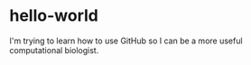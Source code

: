# hello-world

I'm trying to learn how to use GitHub so I can be a more useful computational biologist.  
